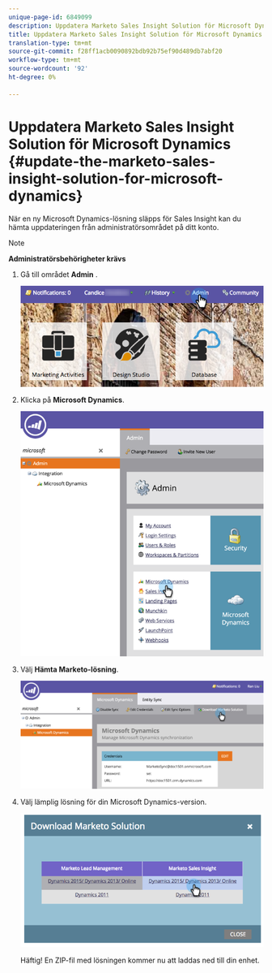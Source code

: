 ```yaml
---
unique-page-id: 6849099
description: Uppdatera Marketo Sales Insight Solution för Microsoft Dynamics - Marketo Docs - Produktdokumentation
title: Uppdatera Marketo Sales Insight Solution för Microsoft Dynamics
translation-type: tm+mt
source-git-commit: f28ff1acb0090892bdb92b75ef90d489db7abf20
workflow-type: tm+mt
source-wordcount: '92'
ht-degree: 0%

---
```



# Uppdatera Marketo Sales Insight Solution för Microsoft Dynamics {#update-the-marketo-sales-insight-solution-for-microsoft-dynamics}

När en ny Microsoft Dynamics-lösning släpps för Sales Insight kan du hämta uppdateringen från administratörsområdet på ditt konto.

>[!NOTE]
>
>**Administratörsbehörigheter krävs**

1. Gå till området **Admin** .

   ![](assets/mainnavhand.png)

1. Klicka på **Microsoft Dynamics**.

   ![](assets/image2015-3-16-10-3a51-3a25.png)

1. Välj **Hämta Marketo-lösning**.

   ![](assets/image2015-3-16-10-3a52-3a1.png)

1. Välj lämplig lösning för din Microsoft Dynamics-version.

   ![](assets/image2015-3-16-16-3a29-3a32.png)

   Häftig! En ZIP-fil med lösningen kommer nu att laddas ned till din enhet.

